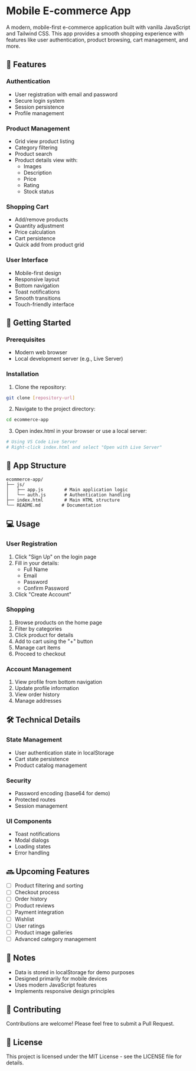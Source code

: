 # Mobile E-commerce App

A modern, mobile-first e-commerce application built with vanilla JavaScript and Tailwind CSS. This app provides a smooth shopping experience with features like user authentication, product browsing, cart management, and more.

## 🌟 Features

### Authentication
- User registration with email and password
- Secure login system
- Session persistence
- Profile management

### Product Management
- Grid view product listing
- Category filtering
- Product search
- Product details view with:
  - Images
  - Description
  - Price
  - Rating
  - Stock status

### Shopping Cart
- Add/remove products
- Quantity adjustment
- Price calculation
- Cart persistence
- Quick add from product grid

### User Interface
- Mobile-first design
- Responsive layout
- Bottom navigation
- Toast notifications
- Smooth transitions
- Touch-friendly interface

## 🚀 Getting Started

### Prerequisites
- Modern web browser
- Local development server (e.g., Live Server)

### Installation
1. Clone the repository:
```bash
git clone [repository-url]
```

2. Navigate to the project directory:
```bash
cd ecommerce-app
```

3. Open index.html in your browser or use a local server:
```bash
# Using VS Code Live Server
# Right-click index.html and select "Open with Live Server"
```

## 📱 App Structure

```
ecommerce-app/
├── js/
│   ├── app.js        # Main application logic
│   └── auth.js       # Authentication handling
├── index.html        # Main HTML structure
└── README.md        # Documentation
```

## 💻 Usage

### User Registration
1. Click "Sign Up" on the login page
2. Fill in your details:
   - Full Name
   - Email
   - Password
   - Confirm Password
3. Click "Create Account"

### Shopping
1. Browse products on the home page
2. Filter by categories
3. Click product for details
4. Add to cart using the "+" button
5. Manage cart items
6. Proceed to checkout

### Account Management
1. View profile from bottom navigation
2. Update profile information
3. View order history
4. Manage addresses

## 🛠️ Technical Details

### State Management
- User authentication state in localStorage
- Cart state persistence
- Product catalog management

### Security
- Password encoding (base64 for demo)
- Protected routes
- Session management

### UI Components
- Toast notifications
- Modal dialogs
- Loading states
- Error handling

## 🔜 Upcoming Features

- [ ] Product filtering and sorting
- [ ] Checkout process
- [ ] Order history
- [ ] Product reviews
- [ ] Payment integration
- [ ] Wishlist
- [ ] User ratings
- [ ] Product image galleries
- [ ] Advanced category management

## 📝 Notes


- Data is stored in localStorage for demo purposes
- Designed primarily for mobile devices
- Uses modern JavaScript features
- Implements responsive design principles

## 🤝 Contributing

Contributions are welcome! Please feel free to submit a Pull Request.

## 📄 License

This project is licensed under the MIT License - see the LICENSE file for details.
